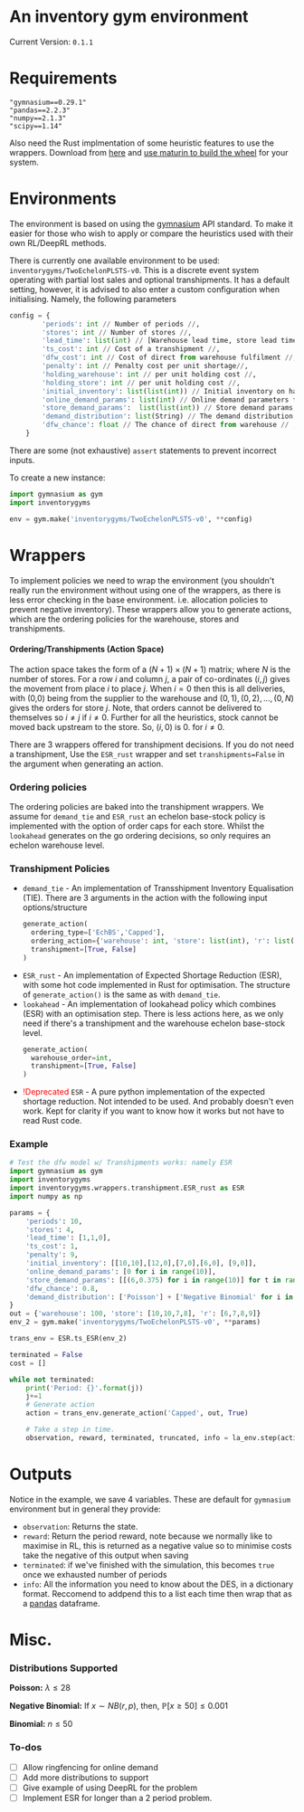 # An inventory gym environment 

Current Version: `0.1.1`

Requirements
============
```
"gymnasium==0.29.1"
"pandas==2.2.3"
"numpy==2.1.3"
"scipy==1.14"
```

Also need the Rust implmentation of some heuristic features to use the wrappers. Download from [here](https://github.com/BenSLowery/wrapper_alternative) and [use maturin to build the wheel](https://github.com/PyO3/maturin) for your system. 

Environments
=============
The environment is based on using the [gymnasium](https://gymnasium.farama.org/) API standard. To make it easier for those who wish to apply or compare the heuristics used with their own RL/DeepRL methods.

There is currently one available environment to be used: `inventorygyms/TwoEchelonPLSTS-v0`. This is a discrete event system operating with partial lost sales and optional transhipments. It has a default setting, however, it is advised to also enter a custom configuration when initialising. Namely, the following parameters
```python
config = {
        'periods': int // Number of periods //,
        'stores': int // Number of stores //,
        'lead_time': list(int) // [Warehouse lead time, store lead time, transhipment lead time]//,
        'ts_cost': int // Cost of a transhipment //,
        'dfw_cost': int // Cost of direct from warehouse fulfilment //,
        'penalty': int // Penalty cost per unit shortage//,
        'holding_warehouse': int // per unit holding cost //,
        'holding_store': int // per unit holding cost //,
        'initial_inventory': list(list(int)) // Initial inventory on hand and due to arrive at warehouse and store // ,
        'online_demand_params': list(int) // Online demand parameters for each period // ,
        'store_demand_params':  list(list(int)) // Store demand params, a list of lists where each list is the stores demand params for each period // ,
        'demand_distribution': list(String) // The demand distribution for the warehouse and then each store // ,
        'dfw_chance': float // The chance of direct from warehouse // ,
    }
```
There are some (not exhaustive) `assert` statements to prevent incorrect inputs. 

To create a new instance:
```python 
import gymnasium as gym
import inventorygyms

env = gym.make('inventorygyms/TwoEchelonPLSTS-v0', **config)
```

Wrappers
===========
To implement policies we need to wrap the environment (you shouldn't really run the environment without using one of the wrappers, as there is less error checking in the base environment. i.e. allocation policies to prevent negative inventory). These wrappers allow you to generate actions, which are the ordering policies for the warehouse, stores and transhipments. 

#### Ordering/Transhipments (Action Space)
The action space takes the form of a $(N+1)\times(N+1)$ matrix; where $N$ is the number of stores. For a row $i$ and column $j$, a pair of co-ordinates $(i,j)$ gives the movement from place $i$ to place $j$. When $i=0$ then this is all deliveries, with (0,0) being from the supplier to the warehouse and $(0,1), (0,2),..., (0,N)$ gives the orders for store $j$. Note, that orders cannot be delivered to themselves so $i\neq j$ if $i\neq 0$. Further for all the heuristics, stock cannot be moved back upstream to the store. So, $(i,0)$ is 0. for $i\neq 0$. 

There are 3 wrappers offered for transhipment decisions. If you do not need a transhipment, Use the `ESR_rust` wrapper and set `transhipments=False` in the argument when generating an action.

### Ordering policies
The ordering policies are baked into the transhipment wrappers. We assume for `demand_tie` and `ESR_rust` an echelon base-stock policy is implemented with the option of order caps for each store. Whilst the `lookahead` generates on the go ordering decisions, so only requires an echelon warehouse level.

### Transhipment Policies
* `demand_tie` - An implementation of Transshipment Inventory Equalisation (TIE). There are 3 arguments in the action with the following input options/structure
  ```python
  generate_action(
    ordering_type=['EchBS','Capped'],
    ordering_action={'warehouse': int, 'store': list(int), 'r': list(int)},
    transhipment=[True, False]
  )
  ```
* `ESR_rust` - An implementation of Expected Shortage Reduction (ESR), with some hot code implemented in Rust for optimisation. The structure of `generate_action()` is the same as with `demand_tie`.
* `lookahead` - An implementation of lookahead policy which combines (ESR) with an optimisation step. There is less actions here, as we only need if there's a transhipment and the warehouse echelon base-stock level.
  ```python 
  generate_action(
    warehouse_order=int,
    transhipment=[True, False]
  )
  ```
* <span style="color:red">!Deprecated</span> `ESR` - A pure python implementation of the expected shortage reduction. Not intended to be used. And probably doesn't even work. Kept for clarity if you want to know how it works but not have to read Rust code.

### Example
```python
# Test the dfw model w/ Transhipments works: namely ESR
import gymnasium as gym
import inventorygyms
import inventorygyms.wrappers.transhipment.ESR_rust as ESR
import numpy as np

params = {
    'periods': 10, 
    'stores': 4,
    'lead_time': [1,1,0],
    'ts_cost': 1,
    'penalty': 9,
    'initial_inventory': [[10,10],[12,0],[7,0],[6,0], [9,0]],
    'online_demand_params': [0 for i in range(10)],
    'store_demand_params': [[(6,0.375) for i in range(10)] for t in range(4)],
    'dfw_chance': 0.8,
    'demand_distribution': ['Poisson'] + ['Negative Binomial' for i in range(4)],
}
out = {'warehouse': 100, 'store': [10,10,7,8], 'r': [6,7,8,9]}
env_2 = gym.make('inventorygyms/TwoEchelonPLSTS-v0', **params)

trans_env = ESR.ts_ESR(env_2)

terminated = False
cost = []

while not terminated:
    print('Period: {}'.format(j))
    j+=1
    # Generate action
    action = trans_env.generate_action('Capped', out, True)

    # Take a step in time.
    observation, reward, terminated, truncated, info = la_env.step(action)
```    
Outputs
====
Notice in the example, we save 4 variables. These are default for `gymnasium` environment but in general they provide:
* `observation`: Returns the state.
* `reward`: Return the period reward, note because we normally like to maximise in RL, this is returned as a negative value so to minimise costs take the negative of this output when saving
* `terminated`: if we've finished with the simulation, this becomes `true` once we exhausted number of periods
* `info`: All the information you need to know about the DES, in a dictionary format. Reccomend to addpend this to a list each time then wrap that as a [pandas](https://pandas.pydata.org/) dataframe. 

Misc.
======
### Distributions Supported
**Poisson:** $\lambda \leq 28$

**Negative Binomial:** If $x\sim NB(r,p)$, then, $\mathbb{P}[x\geq 50]\leq 0.001$

**Binomial:** $n \leq 50$

### To-dos
- [ ] Allow ringfencing for online demand
- [ ] Add more distributions to support
- [ ] Give example of using DeepRL for the problem
- [ ] Implement ESR for longer than a 2 period problem. 